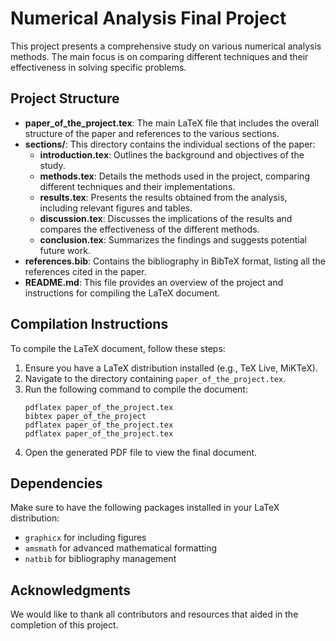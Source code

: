 # Numerical Analysis Final Project

This project presents a comprehensive study on various numerical analysis methods. The main focus is on comparing different techniques and their effectiveness in solving specific problems. 

## Project Structure

- **paper_of_the_project.tex**: The main LaTeX file that includes the overall structure of the paper and references to the various sections.
- **sections/**: This directory contains the individual sections of the paper:
  - **introduction.tex**: Outlines the background and objectives of the study.
  - **methods.tex**: Details the methods used in the project, comparing different techniques and their implementations.
  - **results.tex**: Presents the results obtained from the analysis, including relevant figures and tables.
  - **discussion.tex**: Discusses the implications of the results and compares the effectiveness of the different methods.
  - **conclusion.tex**: Summarizes the findings and suggests potential future work.
- **references.bib**: Contains the bibliography in BibTeX format, listing all the references cited in the paper.
- **README.md**: This file provides an overview of the project and instructions for compiling the LaTeX document.

## Compilation Instructions

To compile the LaTeX document, follow these steps:

1. Ensure you have a LaTeX distribution installed (e.g., TeX Live, MiKTeX).
2. Navigate to the directory containing `paper_of_the_project.tex`.
3. Run the following command to compile the document:
   ```
   pdflatex paper_of_the_project.tex
   bibtex paper_of_the_project
   pdflatex paper_of_the_project.tex
   pdflatex paper_of_the_project.tex
   ```
4. Open the generated PDF file to view the final document.

## Dependencies

Make sure to have the following packages installed in your LaTeX distribution:

- `graphicx` for including figures
- `amsmath` for advanced mathematical formatting
- `natbib` for bibliography management

## Acknowledgments

We would like to thank all contributors and resources that aided in the completion of this project.